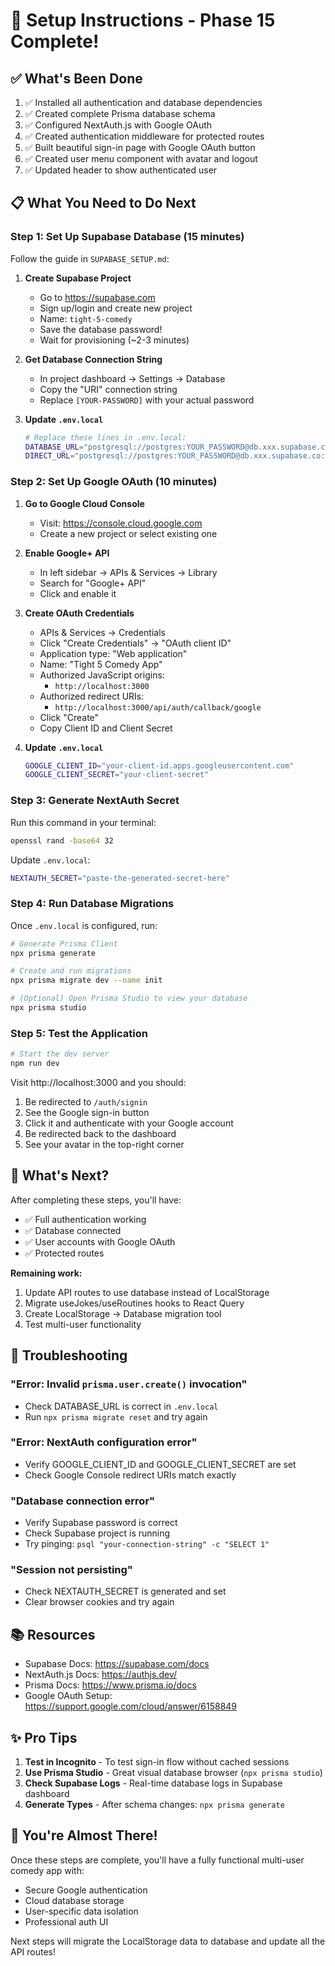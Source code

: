 # 🚀 Setup Instructions - Phase 15 Complete!

## ✅ What's Been Done

1. ✅ Installed all authentication and database dependencies
2. ✅ Created complete Prisma database schema
3. ✅ Configured NextAuth.js with Google OAuth
4. ✅ Created authentication middleware for protected routes
5. ✅ Built beautiful sign-in page with Google OAuth button
6. ✅ Created user menu component with avatar and logout
7. ✅ Updated header to show authenticated user

## 📋 What You Need to Do Next

### Step 1: Set Up Supabase Database (15 minutes)

Follow the guide in `SUPABASE_SETUP.md`:

1. **Create Supabase Project**
   - Go to https://supabase.com
   - Sign up/login and create new project
   - Name: `tight-5-comedy`
   - Save the database password!
   - Wait for provisioning (~2-3 minutes)

2. **Get Database Connection String**
   - In project dashboard → Settings → Database
   - Copy the "URI" connection string
   - Replace `[YOUR-PASSWORD]` with your actual password

3. **Update `.env.local`**
   ```bash
   # Replace these lines in .env.local:
   DATABASE_URL="postgresql://postgres:YOUR_PASSWORD@db.xxx.supabase.co:5432/postgres"
   DIRECT_URL="postgresql://postgres:YOUR_PASSWORD@db.xxx.supabase.co:5432/postgres"
   ```

### Step 2: Set Up Google OAuth (10 minutes)

1. **Go to Google Cloud Console**
   - Visit: https://console.cloud.google.com
   - Create a new project or select existing one

2. **Enable Google+ API**
   - In left sidebar → APIs & Services → Library
   - Search for "Google+ API"
   - Click and enable it

3. **Create OAuth Credentials**
   - APIs & Services → Credentials
   - Click "Create Credentials" → "OAuth client ID"
   - Application type: "Web application"
   - Name: "Tight 5 Comedy App"
   - Authorized JavaScript origins:
     - `http://localhost:3000`
   - Authorized redirect URIs:
     - `http://localhost:3000/api/auth/callback/google`
   - Click "Create"
   - Copy Client ID and Client Secret

4. **Update `.env.local`**
   ```bash
   GOOGLE_CLIENT_ID="your-client-id.apps.googleusercontent.com"
   GOOGLE_CLIENT_SECRET="your-client-secret"
   ```

### Step 3: Generate NextAuth Secret

Run this command in your terminal:
```bash
openssl rand -base64 32
```

Update `.env.local`:
```bash
NEXTAUTH_SECRET="paste-the-generated-secret-here"
```

### Step 4: Run Database Migrations

Once `.env.local` is configured, run:

```bash
# Generate Prisma Client
npx prisma generate

# Create and run migrations
npx prisma migrate dev --name init

# (Optional) Open Prisma Studio to view your database
npx prisma studio
```

### Step 5: Test the Application

```bash
# Start the dev server
npm run dev
```

Visit http://localhost:3000 and you should:
1. Be redirected to `/auth/signin`
2. See the Google sign-in button
3. Click it and authenticate with your Google account
4. Be redirected back to the dashboard
5. See your avatar in the top-right corner

## 🎯 What's Next?

After completing these steps, you'll have:
- ✅ Full authentication working
- ✅ Database connected
- ✅ User accounts with Google OAuth
- ✅ Protected routes

**Remaining work:**
1. Update API routes to use database instead of LocalStorage
2. Migrate useJokes/useRoutines hooks to React Query
3. Create LocalStorage → Database migration tool
4. Test multi-user functionality

## 🐛 Troubleshooting

### "Error: Invalid `prisma.user.create()` invocation"
- Check DATABASE_URL is correct in `.env.local`
- Run `npx prisma migrate reset` and try again

### "Error: NextAuth configuration error"
- Verify GOOGLE_CLIENT_ID and GOOGLE_CLIENT_SECRET are set
- Check Google Console redirect URIs match exactly

### "Database connection error"
- Verify Supabase password is correct
- Check Supabase project is running
- Try pinging: `psql "your-connection-string" -c "SELECT 1"`

### "Session not persisting"
- Check NEXTAUTH_SECRET is generated and set
- Clear browser cookies and try again

## 📚 Resources

- Supabase Docs: https://supabase.com/docs
- NextAuth.js Docs: https://authjs.dev/
- Prisma Docs: https://www.prisma.io/docs
- Google OAuth Setup: https://support.google.com/cloud/answer/6158849

## ✨ Pro Tips

1. **Test in Incognito** - To test sign-in flow without cached sessions
2. **Use Prisma Studio** - Great visual database browser (`npx prisma studio`)
3. **Check Supabase Logs** - Real-time database logs in Supabase dashboard
4. **Generate Types** - After schema changes: `npx prisma generate`

## 🎉 You're Almost There!

Once these steps are complete, you'll have a fully functional multi-user comedy app with:
- Secure Google authentication
- Cloud database storage  
- User-specific data isolation
- Professional auth UI

Next steps will migrate the LocalStorage data to database and update all the API routes!

